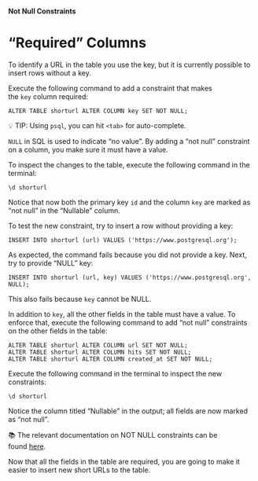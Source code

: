 #### Not Null Constraints

“Required” Columns
==================

To identify a URL in the table you use the key, but it is currently possible to insert rows without a key.

Execute the following command to add a constraint that makes the `key` column required:

    ALTER TABLE shorturl ALTER COLUMN key SET NOT NULL;

💡 TIP: Using `psql`, you can hit `<tab>` for auto-complete.

`NULL` in SQL is used to indicate “no value”. By adding a “not null” constraint on a column, you make sure it must have a value.

To inspect the changes to the table, execute the following command in the terminal:

    \d shorturl

Notice that now both the primary key `id` and the column `key` are marked as “not null” in the “Nullable” column.

To test the new constraint, try to insert a row without providing a key:

    INSERT INTO shorturl (url) VALUES ('https://www.postgresql.org');

As expected, the command fails because you did not provide a key. Next, try to provide “NULL” key:

    INSERT INTO shorturl (url, key) VALUES ('https://www.postgresql.org', NULL);

This also fails because `key` cannot be NULL.

In addition to `key`, all the other fields in the table must have a value. To enforce that, execute the following command to add “not null” constraints on the other fields in the table:

    ALTER TABLE shorturl ALTER COLUMN url SET NOT NULL;
    ALTER TABLE shorturl ALTER COLUMN hits SET NOT NULL;
    ALTER TABLE shorturl ALTER COLUMN created_at SET NOT NULL;

Execute the following command in the terminal to inspect the new constraints:

    \d shorturl

Notice the column titled “Nullable” in the output; all fields are now marked as “not null”.

📚 The relevant documentation on NOT NULL constraints can be found [here](https://www.postgresql.org/docs/13/ddl-constraints.html#id-1.5.4.6.6).

Now that all the fields in the table are required, you are going to make it easier to insert new short URLs to the table.
